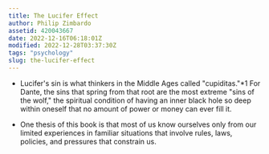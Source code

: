 ```yaml
---
title: The Lucifer Effect
author: Philip Zimbardo
assetid: 420043667
date: 2022-12-16T06:18:01Z
modified: 2022-12-28T03:37:30Z
tags: "psychology"
slug: the-lucifer-effect
---
```


*  Lucifer's sin is what thinkers in the Middle Ages called "cupiditas."*1 For Dante, the sins that spring from that root are the most extreme "sins of the wolf," the spiritual condition of having an inner black hole so deep within oneself that no amount of power or money can ever fill it.

*  One thesis of this book is that most of us know ourselves only from our limited experiences in familiar situations that involve rules, laws, policies, and pressures that constrain us.

